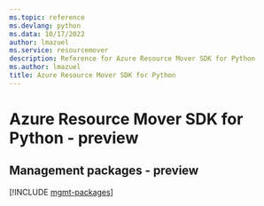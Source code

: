 ```yaml
---
ms.topic: reference
ms.devlang: python
ms.data: 10/17/2022
author: lmazuel
ms.service: resourcemover
description: Reference for Azure Resource Mover SDK for Python
ms.author: lmazuel
title: Azure Resource Mover SDK for Python
---
```

# Azure Resource Mover SDK for Python - preview

## Management packages - preview
[!INCLUDE [mgmt-packages](resource-mover-mgmt-index.md)]